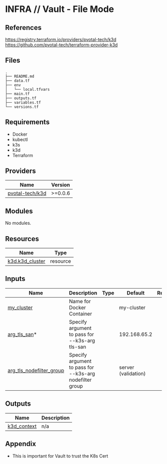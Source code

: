 # INFRA // Vault - File Mode

## References

https://registry.terraform.io/providers/pvotal-tech/k3d
https://github.com/pvotal-tech/terraform-provider-k3d

## Files

```
.
├── README.md
├── data.tf
├── env
│   └── local.tfvars
├── main.tf
├── outputs.tf
├── variables.tf
└── versions.tf
```

## Requirements

- Docker
- kubectl
- k3s
- k3d
- Terraform

## Providers

| Name | Version |
|------|---------|
| <a name="k3d"></a> [pvotal-tech/k3d](https://registry.terraform.io/providers/pvotal-tech/k3d) | >=0.0.6|

## Modules

No modules.

## Resources

| Name | Type |
|------|------|
| [k3d.k3d_cluster](https://registry.terraform.io/providers/pvotal-tech/k3d/latest/docs/resources/cluster) | resource |

## Inputs

| Name | Description | Type | Default | Required |
|------|-------------|------|---------|:--------:|
| <a name="my_cluster"></a> [my_cluster](#) | Name for Docker Container |  | my-cluster | no |
| <a name="arg_tls_san"></a> [arg_tls_san](#)* | Specify argument to pass for --k3s-arg tls-san |  | 192.168.65.2 | yes |
| <a name="arg_tls_nodefilter_group"></a> [arg_tls_nodefilter_group](#) | Specify argument to pass for --k3s-arg nodefilter group |  | server (validation) | no |

## Outputs

| Name | Description |
|------|-------------|
| <a name="k3d_context"></a> [k3d_context](#) | n/a |

## Appendix

* This is important for Vault to trust the K8s Cert